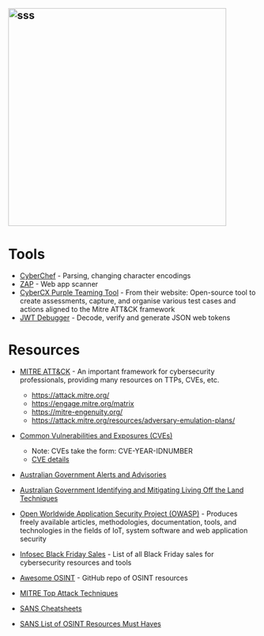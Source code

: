 ## <img width="441" alt="sss" src="placeholder" />

# Tools

- [CyberChef](https://gchq.github.io/CyberChef/) - Parsing, changing character encodings
- [ZAP](https://www.zaproxy.org/) - Web app scanner
- [CyberCX Purple Teaming Tool](https://cybercx.com.au/blog/cybercx-purple-teaming-tool/) - From their website: Open-source tool to create assessments, capture, and organise various test cases and actions aligned to the Mitre ATT&CK framework
- [JWT Debugger](https://jwt.io/) - Decode, verify and generate JSON web tokens

# Resources

- [MITRE ATT&CK](https://attack.mitre.org/) - An important framework for cybersecurity professionals, providing many resources on TTPs, CVEs, etc.

  - https://attack.mitre.org/
  - https://engage.mitre.org/matrix
  - https://mitre-engenuity.org/
  - https://attack.mitre.org/resources/adversary-emulation-plans/

- [Common Vulnerabilities and Exposures (CVEs)](https://www.cve.org/ProgramOrganization/CNAs#CNAProgramGrowth)
  - Note: CVEs take the form: CVE-YEAR-IDNUMBER
  - [CVE details ](https://www.cvedetails.com/)
- [Australian Government Alerts and Advisories](https://www.cyber.gov.au/about-us/view-all-content/alerts-and-advisories)
- [Australian Government Identifying and Mitigating Living Off the Land Techniques](https://www.cyber.gov.au/about-us/view-all-content/alerts-and-advisories/identifying-and-mitigating-living-off-the-land-techniques)

- [Open Worldwide Application Security Project (OWASP)](https://owasp.org/) - Produces freely available articles, methodologies, documentation, tools, and technologies in the fields of IoT, system software and web application security
- [Infosec Black Friday Sales](https://github.com/0x90n/InfoSec-Black-Friday) - List of all Black Friday sales for cybersecurity resources and tools
- [Awesome OSINT](https://github.com/jivoi/awesome-osint) - GitHub repo of OSINT resources
- [MITRE Top Attack Techniques](https://top-attack-techniques.mitre-engenuity.org/)
- [SANS Cheatsheets](https://www.sans.org/blog/the-ultimate-list-of-sans-cheat-sheets/)
- [SANS List of OSINT Resources Must Haves](https://www.sans.org/blog/-must-have-free-resources-for-open-source-intelligence-osint-/)

